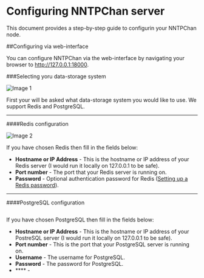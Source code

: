 Configuring NNTPChan server
===========================

This document provides a step-by-step guide to configurin your NNTPChan node.

##Configuring via web-interface

You can configure NNTPChan via the web-interface by navigating your browser to http://127.0.0.1:18000.

###Selecting yoru data-storage system

![Image 1](http://i.imgur.com/l9iiXxB.png)

First your will be asked what data-storage system you would like to use. We support Redis and PostgreSQL.

<hr>

####Redis configuration

![Image 2](http://i.imgur.com/HDp4Ddf.png)

If you have chosen Redis then fill in the fields below:

* **Hostname or IP Address** - This is the hostname or IP address of your Redis server (I would run it locally on 127.0.0.1 to be safe).
* **Port number** - The port that your Redis server is running on.
* **Password** - Optional authentication password for Redis ([Setting up a Redis password](securing-redis.md)).

<hr>

####PostgreSQL configuration

![]()

If you have chosen PostgreSQL then fill in the fields below:

* **Hostname or IP Address** - This is the hostname or IP address of your PostreSQL server (I would run it locally on 127.0.0.1 to be safe). 
* **Port number** - This is the port that your PostgreSQL server is running on.
* **Username** - The username for PostgreSQL.
* **Password** - The password for PostgreSQL.
* **** - 
